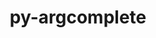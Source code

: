 ---
title: "py-argcomplete"
layout: cache
categories: [package, develop]
meta: {"compilers": ["apple-clang@=16.0.0", "gcc@=10.2.1", "gcc@=10.5.0", "gcc@=13.3.0", "gcc@=7.5.0"], "num_specs": 28, "num_specs_by_stack": {"developer-tools": 4, "developer-tools-aarch64-linux-gnu": 7, "developer-tools-darwin": 8, "developer-tools-manylinux2014": 2, "developer-tools-x86_64_v3-linux-gnu": 7, "root": 28}, "oss": ["centos7", "rhel8", "sequoia", "ubuntu18.04"], "platforms": ["darwin", "linux"], "stacks": ["developer-tools", "developer-tools-aarch64-linux-gnu", "developer-tools-darwin", "developer-tools-manylinux2014", "developer-tools-x86_64_v3-linux-gnu", "root"], "targets": ["aarch64", "x86_64_v3"], "versions": ["3.1.2", "3.5.0"]}
spec_details: [{"compiler": "apple-clang@=16.0.0", "hash": "2pfwiu663rableqkrlstqwz32vmsamne", "os": "sequoia", "platform": "darwin", "size": "-", "stacks": ["developer-tools-darwin", "root"], "target": "aarch64", "variants": ["build_system=python_pip"], "versions": ["3.5.0"]}, {"compiler": "gcc@=13.3.0", "hash": "3korqflnwzkiyksk76vevocvrie32ewi", "os": "rhel8", "platform": "linux", "size": "-", "stacks": ["developer-tools-aarch64-linux-gnu", "root"], "target": "aarch64", "variants": ["build_system=python_pip"], "versions": ["3.5.0"]}, {"compiler": "apple-clang@=16.0.0", "hash": "5uo3aigmpylvpkuh2aw4pltxw4244cdl", "os": "sequoia", "platform": "darwin", "size": "-", "stacks": ["developer-tools-darwin", "root"], "target": "aarch64", "variants": ["build_system=python_pip"], "versions": ["3.5.0"]}, {"compiler": "apple-clang@=16.0.0", "hash": "6s2e7wlyxxeimwsohfpwflmvcvtmvhxr", "os": "sequoia", "platform": "darwin", "size": "-", "stacks": ["developer-tools-darwin", "root"], "target": "aarch64", "variants": ["build_system=python_pip"], "versions": ["3.5.0"]}, {"compiler": "gcc@=13.3.0", "hash": "73bfq3tst3fbjmew3dtva7r4ija4yxkt", "os": "rhel8", "platform": "linux", "size": "-", "stacks": ["developer-tools-aarch64-linux-gnu", "root"], "target": "aarch64", "variants": ["build_system=python_pip"], "versions": ["3.5.0"]}, {"compiler": "gcc@=10.5.0", "hash": "aw6sshezkeprkoyjj4yrga6afpesow7h", "os": "centos7", "platform": "linux", "size": "-", "stacks": ["developer-tools-x86_64_v3-linux-gnu", "root"], "target": "x86_64_v3", "variants": ["build_system=python_pip"], "versions": ["3.5.0"]}, {"compiler": "gcc@=10.5.0", "hash": "b4pp6elqtcezidakc4qf5gvdrh7bqc2l", "os": "centos7", "platform": "linux", "size": "-", "stacks": ["developer-tools-x86_64_v3-linux-gnu", "root"], "target": "x86_64_v3", "variants": ["build_system=python_pip"], "versions": ["3.5.0"]}, {"compiler": "gcc@=13.3.0", "hash": "c522upe6eayl2b7667k647wm2y2op7la", "os": "rhel8", "platform": "linux", "size": "-", "stacks": ["developer-tools-aarch64-linux-gnu", "root"], "target": "aarch64", "variants": ["build_system=python_pip"], "versions": ["3.5.0"]}, {"compiler": "gcc@=10.5.0", "hash": "eyvh335hn7gm3ybgn4q5pzsakoghqrs7", "os": "centos7", "platform": "linux", "size": "-", "stacks": ["developer-tools-x86_64_v3-linux-gnu", "root"], "target": "x86_64_v3", "variants": ["build_system=python_pip"], "versions": ["3.5.0"]}, {"compiler": "gcc@=13.3.0", "hash": "gt3hz2gkkhpv5pnf3qoomn67pwfovbtc", "os": "rhel8", "platform": "linux", "size": "-", "stacks": ["developer-tools-aarch64-linux-gnu", "root"], "target": "aarch64", "variants": ["build_system=python_pip"], "versions": ["3.5.0"]}, {"compiler": "gcc@=7.5.0", "hash": "li26u72gski5xlbeukktovpbxmip7omo", "os": "ubuntu18.04", "platform": "linux", "size": "-", "stacks": ["developer-tools", "root"], "target": "x86_64_v3", "variants": ["build_system=python_pip"], "versions": ["3.1.2"]}, {"compiler": "gcc@=7.5.0", "hash": "m5g7uvbjd4wmda2cxibal4jj7ezgivfj", "os": "ubuntu18.04", "platform": "linux", "size": "-", "stacks": ["developer-tools", "root"], "target": "x86_64_v3", "variants": ["build_system=python_pip"], "versions": ["3.1.2"]}, {"compiler": "gcc@=10.5.0", "hash": "ofstwygruq53ebhmxjs3otrrw2xkwq4b", "os": "centos7", "platform": "linux", "size": "-", "stacks": ["developer-tools-x86_64_v3-linux-gnu", "root"], "target": "x86_64_v3", "variants": ["build_system=python_pip"], "versions": ["3.5.0"]}, {"compiler": "gcc@=13.3.0", "hash": "q6xdkicf5fsaqi4ayswehlh5aksv7g2s", "os": "rhel8", "platform": "linux", "size": "-", "stacks": ["developer-tools-aarch64-linux-gnu", "root"], "target": "aarch64", "variants": ["build_system=python_pip"], "versions": ["3.5.0"]}, {"compiler": "apple-clang@=16.0.0", "hash": "qzm2rn7mrxdfn65r26fewxxtkqr55x5q", "os": "sequoia", "platform": "darwin", "size": "-", "stacks": ["developer-tools-darwin", "root"], "target": "aarch64", "variants": ["build_system=python_pip"], "versions": ["3.5.0"]}, {"compiler": "apple-clang@=16.0.0", "hash": "smhfgdxk5ihjkmto3gjzptakyfqmfh6p", "os": "sequoia", "platform": "darwin", "size": "-", "stacks": ["developer-tools-darwin", "root"], "target": "aarch64", "variants": ["build_system=python_pip"], "versions": ["3.5.0"]}, {"compiler": "gcc@=10.2.1", "hash": "t5nmpxuzjyk3hydffcfbvmt3jvek2c2q", "os": "centos7", "platform": "linux", "size": "-", "stacks": ["developer-tools-manylinux2014", "root"], "target": "x86_64_v3", "variants": ["build_system=python_pip"], "versions": ["3.5.0"]}, {"compiler": "gcc@=13.3.0", "hash": "todau65qe6rvk6uq6hrhcscrgqsrgyyt", "os": "rhel8", "platform": "linux", "size": "-", "stacks": ["developer-tools-aarch64-linux-gnu", "root"], "target": "aarch64", "variants": ["build_system=python_pip"], "versions": ["3.5.0"]}, {"compiler": "gcc@=10.5.0", "hash": "trtk6hpv553x5qly6fniqpczfkqmtbvz", "os": "centos7", "platform": "linux", "size": "-", "stacks": ["developer-tools-x86_64_v3-linux-gnu", "root"], "target": "x86_64_v3", "variants": ["build_system=python_pip"], "versions": ["3.5.0"]}, {"compiler": "gcc@=7.5.0", "hash": "vbtmpngcxacgpykee3qyqreddp23llhb", "os": "ubuntu18.04", "platform": "linux", "size": "-", "stacks": ["developer-tools", "root"], "target": "x86_64_v3", "variants": ["build_system=python_pip"], "versions": ["3.1.2"]}, {"compiler": "gcc@=7.5.0", "hash": "w3am7goxbsrcxzsoh5jirinivv7tww4d", "os": "ubuntu18.04", "platform": "linux", "size": "-", "stacks": ["developer-tools", "root"], "target": "x86_64_v3", "variants": ["build_system=python_pip"], "versions": ["3.1.2"]}, {"compiler": "gcc@=13.3.0", "hash": "x73ycxqmuivg5yztqktom7je27llfckf", "os": "rhel8", "platform": "linux", "size": "-", "stacks": ["developer-tools-aarch64-linux-gnu", "root"], "target": "aarch64", "variants": ["build_system=python_pip"], "versions": ["3.5.0"]}, {"compiler": "apple-clang@=16.0.0", "hash": "xnxqqvlybzxhypfwewgt6gh5iz5ydoky", "os": "sequoia", "platform": "darwin", "size": "-", "stacks": ["developer-tools-darwin", "root"], "target": "aarch64", "variants": ["build_system=python_pip"], "versions": ["3.5.0"]}, {"compiler": "apple-clang@=16.0.0", "hash": "xuetnhne7b6ieqvs4x4d65t3hwtj7weg", "os": "sequoia", "platform": "darwin", "size": "-", "stacks": ["developer-tools-darwin", "root"], "target": "aarch64", "variants": ["build_system=python_pip"], "versions": ["3.5.0"]}, {"compiler": "gcc@=10.5.0", "hash": "xuo63zrplmdpptvevxk5grc5mknakwgu", "os": "centos7", "platform": "linux", "size": "-", "stacks": ["developer-tools-x86_64_v3-linux-gnu", "root"], "target": "x86_64_v3", "variants": ["build_system=python_pip"], "versions": ["3.5.0"]}, {"compiler": "apple-clang@=16.0.0", "hash": "yl2vw6i5sapcudngd72zblyw7kw2u7yh", "os": "sequoia", "platform": "darwin", "size": "-", "stacks": ["developer-tools-darwin", "root"], "target": "aarch64", "variants": ["build_system=python_pip"], "versions": ["3.5.0"]}, {"compiler": "gcc@=10.5.0", "hash": "ylp6qh3ypjzv5dw3uzskmtkfwnlhpyzc", "os": "centos7", "platform": "linux", "size": "-", "stacks": ["developer-tools-x86_64_v3-linux-gnu", "root"], "target": "x86_64_v3", "variants": ["build_system=python_pip"], "versions": ["3.5.0"]}, {"compiler": "gcc@=10.2.1", "hash": "zy4v3xr6koytkklcdn5wylnesotp3jb2", "os": "centos7", "platform": "linux", "size": "-", "stacks": ["developer-tools-manylinux2014", "root"], "target": "x86_64_v3", "variants": ["build_system=python_pip"], "versions": ["3.5.0"]}]
---
